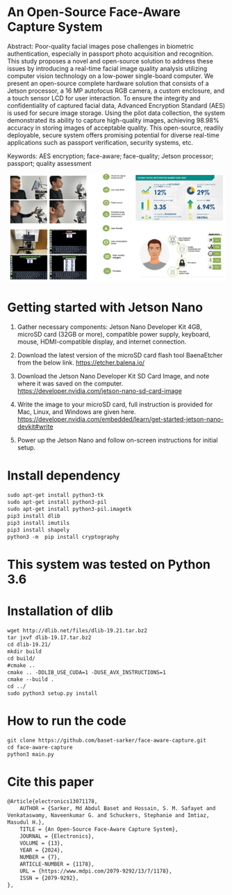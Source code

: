 # An Open-Source Face-Aware Capture System
Abstract: Poor-quality facial images pose challenges in biometric authentication, especially in passport photo acquisition and recognition. This study proposes a novel and open-source solution to address these issues by introducing a real-time facial image quality analysis utilizing computer vision technology on a low-power single-board computer. We present an open-source complete hardware solution that consists of a Jetson processor, a 16 MP autofocus RGB camera, a custom enclosure, and a touch sensor LCD for user interaction. To ensure the integrity and confidentiality of captured facial data, Advanced Encryption Standard (AES) is used for secure image storage. Using the pilot data collection, the system demonstrated its ability to capture high-quality images, achieving 98.98% accuracy in storing images of acceptable quality. This open-source, readily deployable, secure system offers promising potential for diverse real-time applications such as passport verification, security systems, etc.

Keywords: AES encryption; face-aware; face-quality; Jetson processor; passport; quality assessment

![Alt text](asset/face_aware.png)

# Getting started with Jetson Nano 
1. Gather necessary components: Jetson Nano Developer Kit 4GB, microSD card (32GB or more), compatible power supply, keyboard, mouse, HDMI-compatible display, and internet connection.

2. Download the latest version of the microSD card flash tool BaenaEtcher from the below link.
https://etcher.balena.io/

3. Download the Jetson Nano Developer Kit SD Card Image, and note where it was saved on the computer.
https://developer.nvidia.com/jetson-nano-sd-card-image

4. Write the image to your microSD card, full instruction is provided for Mac, Linux, and Windows are given here.
https://developer.nvidia.com/embedded/learn/get-started-jetson-nano-devkit#write

5. Power up the Jetson Nano and follow on-screen instructions for initial setup.

# Install dependency
```console
sudo apt-get install python3-tk
sudo apt-get install python3-pil
sudo apt-get install python3-pil.imagetk
pip3 install dlib
pip3 install imutils
pip3 install shapely
python3 -m  pip install cryptography
```
# This system was tested on Python 3.6
# Installation of dlib
```console
wget http://dlib.net/files/dlib-19.21.tar.bz2
tar jxvf dlib-19.17.tar.bz2
cd dlib-19.21/
mkdir build
cd build/
#cmake ..
cmake .. -DDLIB_USE_CUDA=1 -DUSE_AVX_INSTRUCTIONS=1
cmake --build .
cd ../
sudo python3 setup.py install
```
# How to run the code
```console
git clone https://github.com/baset-sarker/face-aware-capture.git
cd face-aware-capture
python3 main.py
```

# Cite this paper
```
@Article{electronics13071178,
    AUTHOR = {Sarker, Md Abdul Baset and Hossain, S. M. Safayet and Venkataswamy, Naveenkumar G. and Schuckers, Stephanie and Imtiaz, Masudul H.},
    TITLE = {An Open-Source Face-Aware Capture System},
    JOURNAL = {Electronics},
    VOLUME = {13},
    YEAR = {2024},
    NUMBER = {7},
    ARTICLE-NUMBER = {1178},
    URL = {https://www.mdpi.com/2079-9292/13/7/1178},
    ISSN = {2079-9292},
},
```


